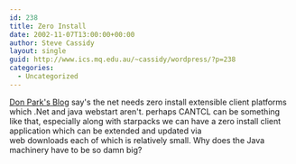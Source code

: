 ```yaml
---
id: 238
title: Zero Install
date: 2002-11-07T13:00:00+00:00
author: Steve Cassidy
layout: single
guid: http://www.ics.mq.edu.au/~cassidy/wordpress/?p=238
categories:
  - Uncategorized
---
```

[Don Park's Blog](http://www.docuverse.com/blog/donpark/2002/11/01.html#a123) say's the net needs zero install extensible client platforms which .Net and java webstart aren't. perhaps CANTCL can be something like that, especially along with starpacks we can have a zero install client application which can be extended and updated via  
web downloads each of which is relatively small. Why does the Java machinery have to be so damn big?
